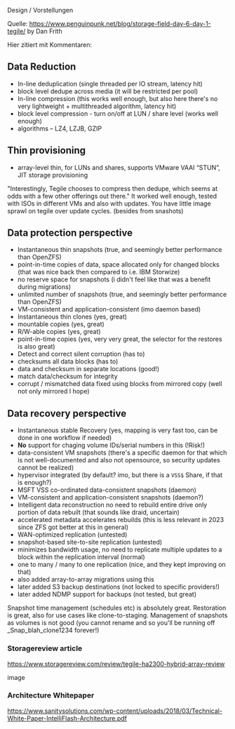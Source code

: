 


Design / Vorstellungen

Quelle: https://www.penguinpunk.net/blog/storage-field-day-6-day-1-tegile/ by Dan Frith

Hier zitiert mit Kommentaren:

## Data Reduction

- In-line deduplication (single threaded per IO stream, latency hit)
- block level dedupe across media (it will be restricted per pool)
- In-line compression (this works well enough, but also here there's no very lightweight + multithreaded algorithm, latency hit)
- block level compression - turn on/off at LUN / share level (works well enough)
- algorithms – LZ4, LZJB, GZIP

## Thin provisioning

- array-level thin, for LUNs and shares, supports VMware VAAI “STUN”, JIT storage provisioning

"Interestingly, Tegile chooses to compress then dedupe, which seems at odds with a few other offerings out there."
It worked well enough, tested with ISOs in different VMs and also with updates.
You have little image sprawl on tegile over update cycles. (besides from snashots)


## Data protection perspective

- Instantaneous thin snapshots (true, and seemingly better performance than OpenZFS)
- point-in-time copies of data, space allocated only for changed blocks (that was nice back then compared to i.e. IBM Storwize)
- no reserve space for snapshots (i didn't feel like that was a benefit during migrations)
- unlimited number of snapshots (true, and seemingly better performance than OpenZFS)
- VM-consistent and application-consistent (imo daemon based)
- Instantaneous thin clones (yes, great)
- mountable copies (yes, great)
- R/W-able copies (yes, great)
- point-in-time copies (yes, very very great, the selector for the restores is also great)
- Detect and correct silent corruption (has to)
- checksums all data blocks (has to)
- data and checksum in separate locations (good!)
- match data/checksum for integrity
- corrupt / mismatched data fixed using blocks from mirrored copy (well not only mirrored I hope)


## Data recovery perspective


- Instantaneous stable Recovery (yes, mapping is very fast too, can be done in one workflow if needed)
- **No** support for chaging volume IDs/serial numbers in this (!Risk!)
- data-consistent VM snapshots (there's a specific daemon for that which is not well-documented and also not opensource, so security updates cannot be realized)
- hypervisor integrated (by default? imo, but there is a `VSS$` Share, if that is enough?)
- MSFT VSS co-ordinated data-consistent snapshots (daemon)
- VM-consistent and application-consistent snapshots (daemon?)
- Intelligent data reconstruction no need to rebuild entire drive only portion of data rebuilt (that sounds like draid, uncertain)
- accelerated metadata accelerates rebuilds (this is less relevant in 2023 since ZFS got better at this in general)
- WAN-optimized replication (untested)
- snapshot-based site-to-site replication (untested)
- minimizes bandwidth usage, no need to replicate multiple updates to a block within the replication interval (normal)
- one to many / many to one replication (nice, and they kept improving on that)
- also added array-to-array migrations using this
- later added S3 backup destinations (not locked to specific providers!)
- later added NDMP support for backups (not tested, but great)


Snapshot time management (schedules etc) is absolutely great.
Restoration is great, also for use cases like clone-to-staging.
Management of snapshots as volumes is not good (you cannot rename and so you'll be running off _Snap_blah_clone1234 forever!)


### Storagereview article

https://www.storagereview.com/review/tegile-ha2300-hybrid-array-review

image


### Architecture Whitepaper

https://www.sanitysolutions.com/wp-content/uploads/2018/03/Technical-White-Paper-IntelliFlash-Architecture.pdf
